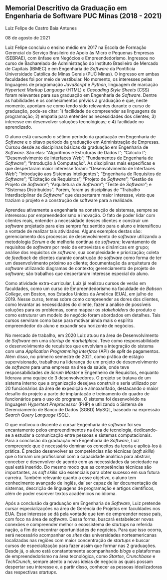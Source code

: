 ﻿## Memorial Descritivo da Graduação em Engenharia de Software PUC Minas (2018 - 2021)

Luiz Felipe de Castro Baia Antunes

08 de agosto de 2021

Luiz Felipe concluiu o ensino médio em 2017 na Escola de Formação Gerencial do Serviço Brasileiro de Apoio às Micro e Pequenas Empresas (SEBRAE), com ênfase em Negócios e Empreendedorismo. Ingressou no curso de Bacharelado de Administração do Instituto Brasileiro de Mercado de Capitais (IBMEC) e em Engenharia de *Software* da Pontifícia Universidade Católica de Minas Gerais (PUC Minas). O ingresso em ambas faculdades foi por meio de vestibular. No momento, os interesses pelas linguagens de programação *JavaScript* e *Python*, linguagem de marcação *Hypertext Markup Language* (HTML) e *Cascading Style Sheets* (CSS) foram relevantes para sua graduação em Engenharia de *Software*. Dentre as habilidades e os conhecimentos prévios à graduação e que, neste momento, apontam-se como tendo sido relevantes durante o curso de graduação, pode-se citar: 1) facilidade de compreender as linguagens de programação; 2) empatia para entender as necessidades dos clientes; 3) interesse em desenvolver soluções tecnológicas; e 4) facilidade no aprendizado.

O aluno está cursando o sétimo período da graduação em Engenharia de *Software* e o oitavo período da graduação em Administração de Empresas. Cursou desde as disciplinas básicas da graduação em Engenharia de *Software*. São elas: "Algoritmos e Estruturas de Dados I”; “Cálculo I”; “Desenvolvimento de Interfaces *Web*”; “Fundamentos de Engenharia de *Software*”; “Introdução à Computação”. As disciplinas mais específicas e que despertaram maior interesse foram: “Desenvolvimento de Interfaces *Web*”; “Introdução aos Sistemas Inteligentes”; “Engenharia de Requisitos de *Software*”;  “Elicitação de Requisitos”;  “Projeto de *Software*”;  “Gestão de Projeto de *Software*”; “Arquitetura de *Software*”; “Teste de *Software*”; e “Sistemas Distribuídos”. Porém, foram as disciplinas de “Trabalho Interdisciplinar de *Software*” que despertaram maior interesse, visto que traziam o projeto e a construção de software para a realidade.

Aprendeu ativamente a engenharia na construção de sistemas, sempre se interessou por empreendedorismo e inovação. O fato de poder lidar com clientes reais, entender a necessidade desses clientes e construir um *software* projetado para eles sempre fez sentido para o aluno e intensificou a vontade de realizar tais atividades. Alguns exemplos destas são: gerenciamento dos processos de desenvolvimento de *software* utilizando a metodologia *Scrum* e de melhoria contínua de *software*; levantamento de requisitos de *software* por meio de entrevistas e dinâmicas em grupo; análise dos requisitos de *software*, sua complexidade e priorização; coleta de *feedback* de clientes durante construção de *software* como forma de ter um desenvolvimento próximo ao cliente; documentação da arquitetura de *software* utilizando diagramas de contexto; gerenciamento de projeto de *software*; são trabalhos que despertaram interesse especial do aluno.

Como atividade extra-curricular, Luiz já realizou cursos de verão em faculdades, como um curso de Empreendedorismo na faculdade de *Babson College*, em Boston, nos Estados Unidos da América (EUA), em julho de 2019. Nesse curso, temas sobre como compreender as dores dos clientes, como levantar as necessidades do cliente, fazer a análise de possíveis soluções para os problemas, como mapear os *stakeholders* do produto e como estruturar um modelo de negócio foram abordados em detalhes. Tais cursos serviram como base para motivar ainda mais o espírito empreendedor do aluno e expandir seu horizonte de negócios.

No mercado de trabalho, em 2020 Luiz atuou na área de Desenvolvimento de *Software* em uma *startup* de *marketplace*. Teve como responsabilidade o desenvolvimento de requisitos que envolviam a integração do sistema com uma *Application Programming Interface* (API) de *split* de pagamentos. Além disso, no primeiro semestre de 2021, como prática de estágio supervisionado, trabalhou na liderança de um projeto de desenvolvimento de *software* para uma empresa na área da saúde, onde teve responsabilidades de *Scrum Master* e Engenheiro de Requisitos, enquanto liderava uma equipe de 3 desenvolvedores. O projeto se tratava de um sistema interno que a organização desejava construir e seria utilizado por 20 funcionários da área de expedição e almoxarifado, destacando o maior desafio do projeto a parte de implantação e treinamento do quadro de funcionários para o uso do programa. O sistema foi desenvolvido na linguagem *Hypertext Preprocessor* (PHP) e utilizando o Sistema de Gerenciamento de Banco de Dados (SGBD) MySQL, baseado na expressão *Search Query Language* (SQL).

O que motivou o discente a cursar Engenharia de *software* foi seu encantamento pelos empreendimentos na área de tecnologia, dedicando-se a estudar a comunicação entre pessoas e sistemas computacionais. Para a conclusão da graduação em Engenharia de *Software*, Luiz compreende que é necessário dominar os conceitos da teoria e aplicá-los à prática. É preciso desenvolver as competências não técnicas (*soft skills*) que o tornam um profissional com a capacidade analítica para abstrair, conceber e desenvolver de acordo com as necessidades da sociedade na qual está inserido. Do mesmo modo que as competências técnicas são importantes, as *soft skills* são essenciais para obter sucesso em sua futura carreira. Também relevante quanto a esse objetivo, o aluno tem conhecimento avançado de inglês, daí ser capaz de ler documentação de sistemas, descrição de linguagens de programação e artigos científicos, além de poder escrever textos acadêmicos no idioma.

Após a conclusão da graduação em Engenharia de *Software*, Luiz pretende cursar especializações na área de Gerência de Projetos em faculdades nos EUA. Esse interesse se dá pela vontade que tem de empreender nesse país, com foco na área de *software*. Dessa forma, buscará estabelecer novas conexões e compreender melhor o ecossistema de *startups* na referida nação, a fim de encontrar oportunidades de negócios. Para que isso ocorra, será necessário acompanhar os *sites* das universidades norteamericanas localizadas nas regiões com maior concentração de *startups* e buscar cursos de especialização para fazer assim que formar nas 2 graduações. Desde já, o aluno está constantemente acompanhando *blogs* e plataformas de empreendedorismo na área tecnológica, como *Startse*, *Crunchbase* e *TechCrunch*, sempre atento a novas ideias de negócio as quais possam despertar seu interesse e, a partir disso, conhecer as pessoas idealizadoras das respectivas *startups*.
